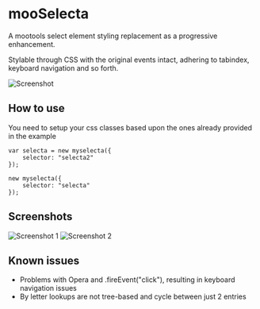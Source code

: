 mooSelecta
===========

A mootools select element styling replacement as a progressive enhancement.

Stylable through CSS with the original events intact, adhering to tabindex, keyboard navigation and so forth.

![Screenshot](http://fragged.org/mooSelecta/mooSelecta.gif)

How to use
----------

You need to setup your css classes based upon the ones already provided in the example

	var selecta = new myselecta({
	    selector: "selecta2"
	});

	new myselecta({
	    selector: "selecta"
	});

Screenshots
-----------

![Screenshot 1](http://fragged.org/mooSelecta/mooSelecta-large1.gif)
![Screenshot 2](http://fragged.org/mooSelecta/mooSelecta-large1.gif)

Known issues
------------

- Problems with Opera and .fireEvent("click"), resulting in keyboard navigation issues
- By letter lookups are not tree-based and cycle between just 2 entries